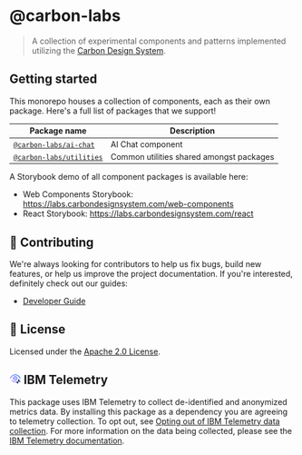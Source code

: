 # @carbon-labs

> A collection of experimental components and patterns implemented utilizing the
> [Carbon Design System](https://carbondesignsystem.com/).

## Getting started

This monorepo houses a collection of components, each as their own package.
Here's a full list of packages that we support!

| Package name                                                                                                 | Description                              |
| ------------------------------------------------------------------------------------------------------------ | ---------------------------------------- |
| [`@carbon-labs/ai-chat`](https://github.com/carbon-design-system/carbon-labs/tree/main/packages/chat)        | AI Chat component                        |
| [`@carbon-labs/utilities`](https://github.com/carbon-design-system/carbon-labs/tree/main/packages/utilities) | Common utilities shared amongst packages |

A Storybook demo of all component packages is available here:

- Web Components Storybook: https://labs.carbondesignsystem.com/web-components
- React Storybook: https://labs.carbondesignsystem.com/react

## 🙌 Contributing

We're always looking for contributors to help us fix bugs, build new features,
or help us improve the project documentation. If you're interested, definitely
check out our guides:

- [Developer Guide](https://github.com/carbon-design-system/carbon-labs/blob/main/docs/developing.md)

## 📝 License

Licensed under the
[Apache 2.0 License](https://github.com/carbon-design-system/carbon-labs/blob/main/LICENSE).

## <picture><source height="20" width="20" media="(prefers-color-scheme: dark)" srcset="https://raw.githubusercontent.com/ibm-telemetry/telemetry-js/main/docs/images/ibm-telemetry-dark.svg"><source height="20" width="20" media="(prefers-color-scheme: light)" srcset="https://raw.githubusercontent.com/ibm-telemetry/telemetry-js/main/docs/images/ibm-telemetry-light.svg"><img height="20" width="20" alt="IBM Telemetry" src="https://raw.githubusercontent.com/ibm-telemetry/telemetry-js/main/docs/images/ibm-telemetry-light.svg"></picture> IBM Telemetry

This package uses IBM Telemetry to collect de-identified and anonymized metrics
data. By installing this package as a dependency you are agreeing to telemetry
collection. To opt out, see
[Opting out of IBM Telemetry data collection](https://github.com/ibm-telemetry/telemetry-js/tree/main#opting-out-of-ibm-telemetry-data-collection).
For more information on the data being collected, please see the
[IBM Telemetry documentation](https://github.com/ibm-telemetry/telemetry-js/tree/main#ibm-telemetry-collection-basics).
